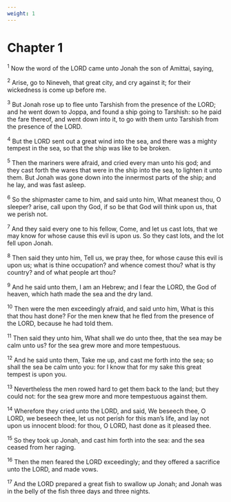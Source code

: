 ```yaml
---
weight: 1
---
```


# Chapter 1

<sup>1</sup> Now the word of the LORD came unto Jonah the son of Amittai, saying, 

<sup>2</sup> Arise, go to Nineveh, that great city, and cry against it; for their wickedness is come up before me. 

<sup>3</sup> But Jonah rose up to flee unto Tarshish from the presence of the LORD; and he went down to Joppa, and found a ship going to Tarshish: so he paid the fare thereof, and went down into it, to go with them unto Tarshish from the presence of the LORD. 

<sup>4</sup> But the LORD sent out a great wind into the sea, and there was a mighty tempest in the sea, so that the ship was like to be broken. 

<sup>5</sup> Then the mariners were afraid, and cried every man unto his god; and they cast forth the wares that were in the ship into the sea, to lighten it unto them. But Jonah was gone down into the innermost parts of the ship; and he lay, and was fast asleep. 

<sup>6</sup> So the shipmaster came to him, and said unto him, What meanest thou, O sleeper? arise, call upon thy God, if so be that God will think upon us, that we perish not. 

<sup>7</sup> And they said every one to his fellow, Come, and let us cast lots, that we may know for whose cause this evil is upon us. So they cast lots, and the lot fell upon Jonah. 

<sup>8</sup> Then said they unto him, Tell us, we pray thee, for whose cause this evil is upon us; what is thine occupation? and whence comest thou? what is thy country? and of what people art thou? 

<sup>9</sup> And he said unto them, I am an Hebrew; and I fear the LORD, the God of heaven, which hath made the sea and the dry land. 

<sup>10</sup> Then were the men exceedingly afraid, and said unto him, What is this that thou hast done? For the men knew that he fled from the presence of the LORD, because he had told them. 

<sup>11</sup> Then said they unto him, What shall we do unto thee, that the sea may be calm unto us? for the sea grew more and more tempestuous. 

<sup>12</sup> And he said unto them, Take me up, and cast me forth into the sea; so shall the sea be calm unto you: for I know that for my sake this great tempest is upon you. 

<sup>13</sup> Nevertheless the men rowed hard to get them back to the land; but they could not: for the sea grew more and more tempestuous against them. 

<sup>14</sup> Wherefore they cried unto the LORD, and said, We beseech thee, O LORD, we beseech thee, let us not perish for this man’s life, and lay not upon us innocent blood: for thou, O LORD, hast done as it pleased thee. 

<sup>15</sup> So they took up Jonah, and cast him forth into the sea: and the sea ceased from her raging. 

<sup>16</sup> Then the men feared the LORD exceedingly; and they offered a sacrifice unto the LORD, and made vows. 

<sup>17</sup> And the LORD prepared a great fish to swallow up Jonah; and Jonah was in the belly of the fish three days and three nights. 


